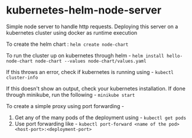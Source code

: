 # kubernetes-helm-node-server
Simple node server to handle http requests. Deploying this server on a kubernetes cluster using docker as runtime execution

To create the helm chart :
```helm create node-chart```

To run the cluster up on kubernetes through helm - 
```helm install hello-node-chart node-chart --values node-chart/values.yaml```

If this throws an error, check if kubernetes is running using - 
```kubectl cluster-info```

If this doesn't show an output, check your kubernetes installation. If done through minikube, run the following - 
```minikube start```

To create a simple proxy using port forwarding - 
1. Get any of the many pods of the deployment using - ```kubectl get pods```
2. Use port forwarding like - ```kubectl port-forward <name of the pod> <host-port>:<deployment-port>```
